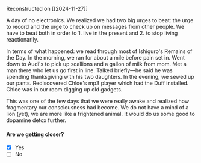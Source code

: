 Reconstructed on [[2024-11-27]]

A day of no electronics. We realized we had two big urges to beat: the urge to record and the urge to check up on messages from other people. We have to beat both in order to 1. live in the present and 2. to stop living reactionarily. 

In terms of what happened: we read through most of Ishiguro's Remains of the Day. In the morning, we ran for about a mile before pain set in. Went down to Audi's to pick up scallions and a gallon of milk from mom. Met a man there who let us go first in line. Talked briefly—he said he was spending thanksgiving with his two daughters. In the evening, we sewed up our pants. Rediscovered Chloe's mp3 player which had the Duff installed. Chloe was in our room digging up old gadgets.

This was one of the few days that we were really awake and realized how fragmentary our consciousness had become. We do not have a mind of a lion (yet), we are more like a frightened animal. It would do us some good to dopamine detox further.
#### Are we getting closer?
- [x] Yes
- [ ] No
